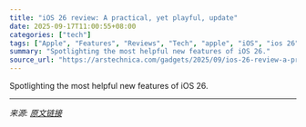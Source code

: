 ```yaml
---
title: "iOS 26 review: A practical, yet playful, update"
date: 2025-09-17T11:00:55+08:00
categories: ["tech"]
tags: ["Apple", "Features", "Reviews", "Tech", "apple", "iOS", "ios 26", "iphone", "reviews", "software"]
summary: "Spotlighting the most helpful new features of iOS 26."
source_url: "https://arstechnica.com/gadgets/2025/09/ios-26-review-a-practical-yet-playful-update/"
---
```


Spotlighting the most helpful new features of iOS 26.

---

*来源: [原文链接](https://arstechnica.com/gadgets/2025/09/ios-26-review-a-practical-yet-playful-update/)*
